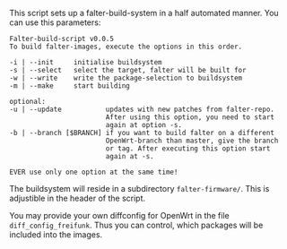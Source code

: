 This script sets up a falter-build-system in a half automated manner. You can use this parameters:

```
Falter-build-script v0.0.5
To build falter-images, execute the options in this order.

-i | --init     initialise buildsystem
-s | --select   select the target, falter will be built for
-w | --write    write the package-selection to buildsystem
-m | --make     start building

optional:
-u | --update           updates with new patches from falter-repo.
                        After using this option, you need to start
                        again at option -s.
-b | --branch [$BRANCH] if you want to build falter on a different
                        OpenWrt-branch than master, give the branch
                        or tag. After executing this option start
                        again at -s.

EVER use only one option at the same time!
```
The buildsystem will reside in a subdirectory `falter-firmware/`. This is adjustible in the header
of the script.

You may provide your own diffconfig for OpenWrt in the file `diff_config_freifunk`. Thus you can
control, which packages will be included into the images.
